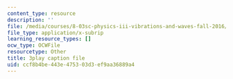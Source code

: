 ```yaml
---
content_type: resource
description: ''
file: /media/courses/8-03sc-physics-iii-vibrations-and-waves-fall-2016/ccf8b4be443e475303d3ef9aa36889a4_lAuAC4hz5rc.srt
file_type: application/x-subrip
learning_resource_types: []
ocw_type: OCWFile
resourcetype: Other
title: 3play caption file
uid: ccf8b4be-443e-4753-03d3-ef9aa36889a4
---
```


